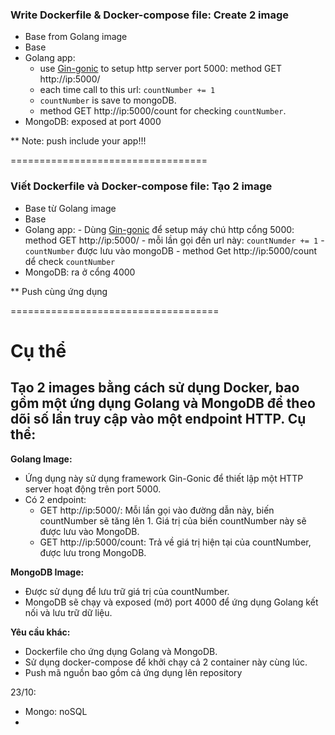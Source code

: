 ### Write Dockerfile & Docker-compose file: Create 2 image

- Base from Golang image
- Base
- Golang app: 
    - use [Gin-gonic](https://github.com/gin-gonic/gin) to setup http server port 5000: method GET http://ip:5000/
    - each time call to this url: `countNumber += 1`
    - `countNumber` is save to mongoDB.
    - method GET http://ip:5000/count for checking `countNumber`.
- MongoDB: exposed at port 4000

** Note: push include your app!!!

==================================

### Viết Dockerfile và Docker-compose file: Tạo 2 image

- Base từ Golang image
- Base
- Golang app:
      - Dùng [Gin-gonic](https://github.com/gin-gonic/gin) để setup máy chú http cổng 5000: method GET http://ip:5000/
      - mỗi lần gọi đến url này: `countNumder += 1`
      - `countNumber` được lưu vào mongoDB
      - method Get http://ip:5000/count dể check `countNumber`
- MongoDB: ra ở cổng 4000

** Push cùng ứng dụng


====================================

# Cụ thể
## Tạo 2 images bằng cách sử dụng Docker, bao gồm một ứng dụng Golang và MongoDB để theo dõi số lần truy cập vào một endpoint HTTP. Cụ thể:

**Golang Image:**
- Ứng dụng này sử dụng framework Gin-Gonic để thiết lập một HTTP server hoạt động trên port 5000.
- Có 2 endpoint:
    - GET http://ip:5000/: Mỗi lần gọi vào đường dẫn này, biến countNumber sẽ tăng lên 1. Giá trị của biến countNumber này sẽ được lưu vào MongoDB.
    - GET http://ip:5000/count: Trả về giá trị hiện tại của countNumber, được lưu trong MongoDB.

**MongoDB Image:**
- Được sử dụng để lưu trữ giá trị của countNumber.
- MongoDB sẽ chạy và exposed (mở) port 4000 để ứng dụng Golang kết nối và lưu trữ dữ liệu.

**Yêu cầu khác:**
- Dockerfile cho ứng dụng Golang và MongoDB.
- Sử dụng docker-compose để khởi chạy cả 2 container này cùng lúc.
- Push mã nguồn bao gồm cả ứng dụng lên repository


23/10:
- Mongo: noSQL
- 